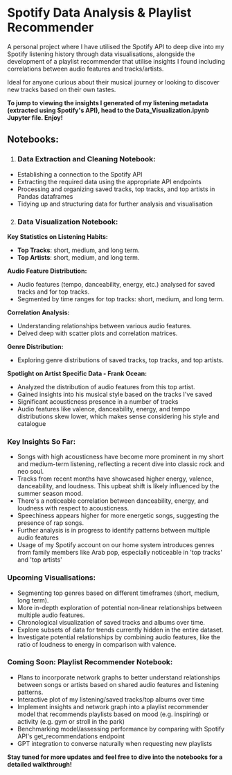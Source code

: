 # Spotify Data Analysis & Playlist Recommender

A personal project where I have utilised the Spotify API to deep dive into my Spotify listening history through data visualisations, alongside the development of a playlist recommender that utilise insights I found including correlations between audio features and tracks/artists.

Ideal for anyone curious about their musical journey or looking to discover new tracks based on their own tastes.

**To jump to viewing the insights I generated of my listening metadata (extracted using Spotify's API), head to the Data_Visualization.ipynb Jupyter file. Enjoy!**

## Notebooks:

1. ### Data Extraction and Cleaning Notebook:
- Establishing a connection to the Spotify API
- Extracting the required data using the appropriate API endpoints
- Processing and organizing saved tracks, top tracks, and top artists in Pandas dataframes
- Tidying up and structuring data for further analysis and visualisation
  
2. ### Data Visualization Notebook:
   
**Key Statistics on Listening Habits:**
  - **Top Tracks**: short, medium, and long term.
  - **Top Artists**: short, medium, and long term.

  **Audio Feature Distribution:**
  - Audio features (tempo, danceability, energy, etc.) analysed for saved tracks and      for top tracks.
  - Segmented by time ranges for top tracks: short, medium, and long term.
  
  **Correlation Analysis:**
  - Understanding relationships between various audio features.
  - Delved deep with scatter plots and correlation matrices.
  
  **Genre Distribution:** 
  - Exploring genre distributions of saved tracks,  top tracks, and top artists.

  **Spotlight on Artist Specific Data - Frank Ocean:**
  - Analyzed the distribution of audio features from this top artist.
  - Gained insights into his musical style based on the tracks I've saved
  - Significant acousticness presence in a number of tracks
  - Audio features like valence, danceability, energy, and tempo distributions skew  lower, which makes sense considering his style and catalogue
  
### Key Insights So Far:

- Songs with high acousticness have become more prominent in my short and medium-term listening, reflecting a recent dive into classic rock and neo soul.
- Tracks from recent months have showcased higher energy, valence, danceability, and loudness. This upbeat shift is likely influenced by the summer season mood.
- There's a noticeable correlation between danceability, energy, and loudness with respect to acousticness.
- Speechiness appears higher for more energetic songs, suggesting the presence of rap songs.
- Further analysis is in progress to identify patterns between multiple audio features
- Usage of my Spotify account  on our home system introduces genres from family members like Arab pop, especially noticeable in 'top tracks' and 'top artists'

### Upcoming Visualisations:

- Segmenting top genres based on different timeframes (short, medium, long term).
- More in-depth exploration of potential non-linear relationships between multiple audio features.
- Chronological visualization of saved tracks and albums over time.
- Explore subsets of data for trends currently hidden in the entire dataset.
- Investigate potential relationships by combining audio features, like the ratio of loudness to energy in comparison with valence.

### Coming Soon: Playlist Recommender Notebook:
- Plans to incorporate network graphs to better understand relationships between songs or artists based on shared audio features and listening patterns.
- Interactive plot of my listening/saved tracks/top albums over time
- Implement insights and network graph into a playlist recommender model that recommends  playlists based on mood (e.g. inspiring) or activity (e.g. gym or stroll in the park)
- Benchmarking model/assessing performance by comparing with Spotify API's get_recommendations endpoint
- GPT integration to converse naturally when requesting new playlists

**Stay tuned for more updates and feel free to dive into the notebooks for a detailed walkthrough!**
